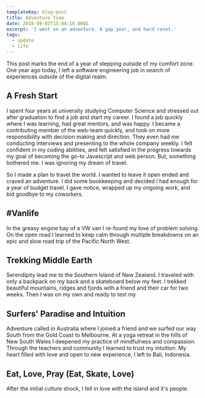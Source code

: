 ```yaml
---
templateKey: blog-post
title: Adventure Time
date: 2018-09-02T15:04:10.000Z
excerpt: 'I went on an adventure. A gap year, and hard reset.'
tags:
  - update
  - life
---
```

This post marks the end of a year of stepping outside of my comfort zone. One year ago today, I left a software engineering job in search of experiences outside of the digital realm.

## A Fresh Start

I spent four years at university studying Computer Science and stressed out after graduation to find a job and start my career. I found a job quickly where I was learning, had great mentors, and was happy. I became a contributing member of the web-team quickly, and took on more responsibility with decision making and direction. They even had me conducting interviews and presenting to the whole company weekly. I felt confident in my coding abilities, and felt satisfied in the progress towards my goal of becoming the go-to Javascript and web person. But, something bothered me. I was ignoring my dream of travel.

So I made a plan to travel the world. I wanted to leave it open ended and craved an adventure. I did some bookkeeping and decided I had enough for a year of budget travel. I gave notice, wrapped up my ongoing work, and bid goodbye to my coworkers.

## \#Vanlife

In the greasy engine bay of a VW van I re-found my love of problem solving. On the open road I learned to keep calm through multiple breakdowns on an epic and slow road trip of the Pacific North West. 

## Trekking Middle Earth

Serendipity lead me to the Southern Island of New Zealand. I traveled with only a backpack on my back and a skateboard below my feet. I trekked beautiful mountains, ridges and fjords with a friend and their car for two weeks. Then I was on my own and ready to test my 

## Surfers' Paradise and Intuition

Adventure called in Australia where I joined a friend and we surfed our way South from the Gold Coast to Melbourne. At a yoga retreat in the hills of New South Wales I deepened my practice of mindfulness and compassion. Through the teachers and community I learned to trust my intuition. My heart filled with love and open to new experience, I left to Bali, Indonesia. 

## Eat, Love, Pray (Eat, Skate, Love)

After the initial culture shock, I fell in love with the island and it's people.
